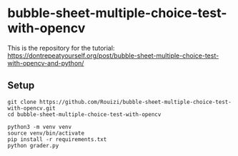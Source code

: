# bubble-sheet-multiple-choice-test-with-opencv

This is the repository for the tutorial: https://dontrepeatyourself.org/post/bubble-sheet-multiple-choice-test-with-opencv-and-python/

## Setup

```
git clone https://github.com/Rouizi/bubble-sheet-multiple-choice-test-with-opencv.git
cd bubble-sheet-multiple-choice-test-with-opencv

python3 -m venv venv
source venv/bin/activate
pip install -r requirements.txt
python grader.py
```

